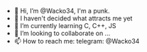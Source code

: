 - 👋 Hi, I’m @Wacko34, I'm a punk.
- 👀 I haven't decided what attracts me yet
- 🌱 I’m currently learning C, C++, JS
- 💞️ I’m looking to collaborate on ...
- 📫 How to reach me: 
  telegram: @Wacko34

<!---
Wacko34/Wacko34 is a ✨ special ✨ repository because its `README.md` (this file) appears on your GitHub profile.
You can click the Preview link to take a look at your changes.
--->
